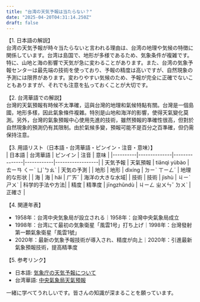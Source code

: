 ```yaml
---
title: "台湾の天気予報は当たらない？"
date: "2025-04-20T04:31:14.250Z"
draft: false
---
```


【1. 日本語の解説】  
台湾の天気予報が時々当たらないと言われる理由は、台湾の地理や気候の特徴に関係しています。台湾は島国で、地形が多様であるため、気象条件が複雑です。特に、山地と海の影響で天気が急に変わることがあります。また、台湾の気象予報センターは最先端の技術を使っており、予報の精度は高いですが、自然現象の予測には限界があります。変わりやすい気候のため、予報が完全に正確でないこともありますが、それでも注意を払っておくことが大切です。

【2. 台湾華語での解説】  
台灣的天氣預報有時候不太準確，這與台灣的地理和氣候特點有關。台灣是一個島國，地形多樣，因此氣象條件複雜。特別是山地和海洋的影響，使得天氣變化莫測。另外，台灣的氣象預報中心使用先進的技術，雖然預報的準確性很高，但對於自然現象的預測仍有其限制。由於氣候多變，預報可能不是百分之百準確，但仍需保持注意。

【3. 用語リスト（日本語・台湾華語・ピンイン・注音・意味）】  
| 日本語   | 台湾華語     | ピンイン       | 注音       | 意味             |
|----------|--------------|---------------|------------|------------------|
| 天気予報 | 天氣預報     | tiānqì yùbào   | ㄊㄧㄢ ㄑㄧˋ ㄩˋㄅㄠˋ | 天気の予測      |
| 地形     | 地形         | dìxíng         | ㄉㄧˋ ㄒㄧㄥˊ | 地理的な形状    |
| 海       | 海           | hǎi            | ㄏㄞˇ       | 海洋の大きな水域|
| 技術     | 技術         | jìshù          | ㄐㄧˋ ㄕㄨˋ | 科学的手法や方法|
| 精度     | 精準度       | jīngzhǔndù    | ㄐㄧㄥ ㄓㄨㄣˇ ㄉㄨˋ | 正確さ        |

【4. 関連年表】  
- 1958年：台湾中央気象局が設立される｜1958年：台灣中央氣象局成立  
- 1998年：台湾にて最初の気象衛星「風雲1号」打ち上げ｜1998年：台灣發射第一顆氣象衛星「風雲1號」  
- 2020年：最新の気象予報技術が導入され、精度が向上｜2020年：引進最新氣象預報技術，提高精準度  

【5. 参考リンク】  
- 日本語: [気象庁の天気予報について](https://www.jma.go.jp/jma/kishou/know/kansoku_guide/tenkiyohou.html)  
- 台湾華語: [中央氣象局天氣預報](https://www.cwb.gov.tw/V8/C/)  

一緒に学べてうれしいです。皆さんの知識が深まることを願っています。